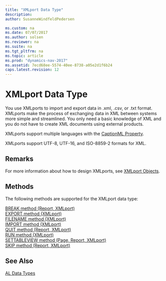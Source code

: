 ```yaml
---
title: "XMLport Data Type"
description: 
author: SusanneWindfeldPedersen

ms.custom: na
ms.date: 07/07/2017
ms.author: solsen
ms.reviewer: na
ms.suite: na
ms.tgt_pltfrm: na
ms.topic: article
ms.prod: "dynamics-nav-2017"
ms.assetid: 7ecd68ee-5574-40ee-8738-a05e2d1f6b24
caps.latest.revision: 12
---
```

# XMLport Data Type
You use XMLports to import and export data in .xml, .csv, or .txt format. XMLports make the process of exchanging data in XML between systems more simple and streamlined. You only need a basic knowledge of XML and you do not have to create XML documents using external products.  
  
 XMLports support multiple languages with the [CaptionML Property](../properties/devenv-captionml-property.md).  
  
 XMLports support UTF-8, UTF-16, and ISO-8859-2 formats for XML.  
  
## Remarks  
 For more information about how to design XMLports, see [XMLport Objects](../devenv-XMLport-object.md).  

## Methods
The following methods are supported for the XMLport data type:

[BREAK method (Report, XMLport)](../methods/devenv-break-method-report-xmlport.md)   
[EXPORT method (XMLport)](../methods/devenv-export-method-xmlport.md)   
[FILENAME method (XMLport)](../methods/devenv-filename-method-xmlport.md)   
[IMPORT method (XMLport)](../methods/devenv-import-method-xmlport.md)   
[QUIT method (Report, XMLport)](../methods/devenv-quit-method-report-xmlport.md)   
[RUN method (XMLport)](../methods/devenv-run-method-xmlport.md)   
[SETTABLEVIEW method (Page, Report, XMLport)](../methods/devenv-settableview-method-page-report-xmlport.md)   
[SKIP method (Report, XMLport)](../methods/devenv-skip-method-report-xmlport.md)

## See Also  
[AL Data Types](devenv-al-data-types.md)   